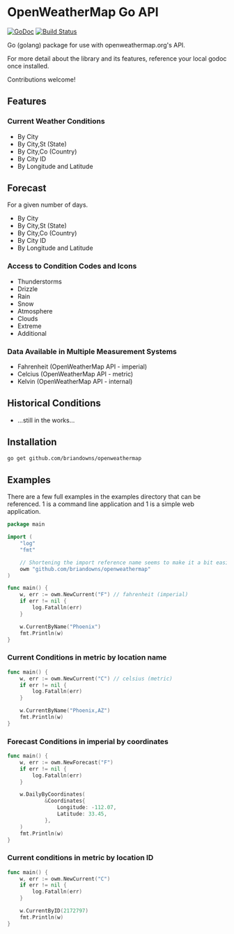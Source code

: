 # OpenWeatherMap Go API

[![GoDoc](https://godoc.org/github.com/briandowns/openweathermap?status.svg)](https://godoc.org/github.com/briandowns/openweathermap) [![Build Status](https://travis-ci.org/briandowns/openweathermap.svg?branch=master)](https://travis-ci.org/briandowns/openweathermap)

Go (golang) package for use with openweathermap.org's API.

For more detail about the library and its features, reference your local godoc once installed.

Contributions welcome!

## Features

### Current Weather Conditions

- By City
- By City,St (State)
- By City,Co (Country)
- By City ID
- By Longitude and Latitude

## Forecast

For a given number of days.

- By City
- By City,St (State)
- By City,Co (Country)
- By City ID
- By Longitude and Latitude

### Access to Condition Codes and Icons

- Thunderstorms
- Drizzle
- Rain
- Snow
- Atmosphere
- Clouds
- Extreme
- Additional

### Data Available in Multiple Measurement Systems

- Fahrenheit (OpenWeatherMap API - imperial)
- Celcius (OpenWeatherMap API - metric)
- Kelvin (OpenWeatherMap API - internal)

## Historical Conditions

- ...still in the works...

## Installation

```bash
go get github.com/briandowns/openweathermap
```

## Examples

There are a few full examples in the examples directory that can be referenced.  1 is a command line application and 1 is a simple web application.

```Go
package main

import (
    "log"
    "fmt"

	// Shortening the import reference name seems to make it a bit easier
    owm "github.com/briandowns/openweathermap"
)

func main() {
    w, err := owm.NewCurrent("F") // fahrenheit (imperial)
    if err != nil {
        log.Fatalln(err)
    }

    w.CurrentByName("Phoenix")
    fmt.Println(w)
}
```

### Current Conditions in metric by location name

```Go
func main() {
    w, err := owm.NewCurrent("C") // celsius (metric)
    if err != nil {
        log.Fatalln(err)
    }

    w.CurrentByName("Phoenix,AZ")
    fmt.Println(w)
}
```

### Forecast Conditions in imperial by coordinates

```Go
func main() {
    w, err := owm.NewForecast("F")
    if err != nil {
        log.Fatalln(err)
    }

    w.DailyByCoordinates(
    		&Coordinates{
    			Longitude: -112.07,
    			Latitude: 33.45,
    		},
    )
    fmt.Println(w)
}
```

### Current conditions in metric by location ID

```Go
func main() {
    w, err := owm.NewCurrent("C")
    if err != nil {
        log.Fatalln(err)
    }

    w.CurrentByID(2172797)
    fmt.Println(w)
}
```

